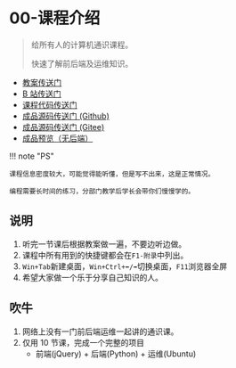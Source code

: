 # 00-课程介绍

> 给所有人的计算机通识课程。
>
> 快速了解前后端及运维知识。

- [教案传送门](https://share.fzf404.top/)
- [B 站传送门](https://www.bilibili.com/video/BV1kL4y1B7s5)
- [课程代码传送门](https://gitee.com/nmdfzf404/share-code)
- [成品源码传送门 (Github)](https://github.com/fzf404/intro)
- [成品源码传送门 (Gitee)](https://gitee.com/nmdfzf404/intro)
- [成品预览（无后端）](https://demo.fzf404.top/intro/)

!!! note "PS"

    课程信息密度较大，可能觉得能听懂，但是写不出来，这是正常情况。

    编程需要长时间的练习，分部门教学后学长会带你们慢慢学的。

## 说明

1. 听完一节课后根据教案做一遍，不要边听边做。
2. 课程中所有用到的快捷键都会在`F1-附录`中列出。
3. `Win+Tab`新建桌面，`Win+Ctrl+⬅️/➡️`切换桌面，`F11`浏览器全屏
4. 希望大家做一个乐于分享自己知识的人。

## 吹牛

1. 网络上没有一门前后端运维一起讲的通识课。
2. 仅用 10 节课，完成一个完整的项目
   - 前端(jQuery) + 后端(Python) + 运维(Ubuntu)
